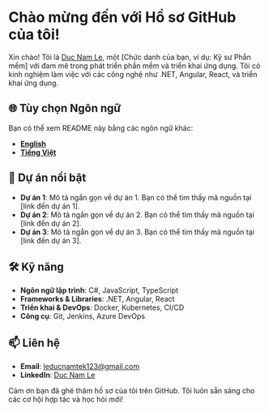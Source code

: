 # Chào mừng đến với Hồ sơ GitHub của tôi!

Xin chào! Tôi là [Duc Nam Le](https://www.linkedin.com/in/duc-nam-le-0ab0b1312/), một [Chức danh của bạn, ví dụ: Kỹ sư Phần mềm] với đam mê trong phát triển phần mềm và triển khai ứng dụng. Tôi có kinh nghiệm làm việc với các công nghệ như .NET, Angular, React, và triển khai ứng dụng.

## 🌐 Tùy chọn Ngôn ngữ

Bạn có thể xem README này bằng các ngôn ngữ khác:

- **[English](README-English.md)**
- **[Tiếng Việt](README-Vietnamese.md)**

## 🚀 Dự án nổi bật

- **Dự án 1**: Mô tả ngắn gọn về dự án 1. Bạn có thể tìm thấy mã nguồn tại [link đến dự án 1].
- **Dự án 2**: Mô tả ngắn gọn về dự án 2. Bạn có thể tìm thấy mã nguồn tại [link đến dự án 2].
- **Dự án 3**: Mô tả ngắn gọn về dự án 3. Bạn có thể tìm thấy mã nguồn tại [link đến dự án 3].

## 🛠 Kỹ năng

- **Ngôn ngữ lập trình**: C#, JavaScript, TypeScript
- **Frameworks & Libraries**: .NET, Angular, React
- **Triển khai & DevOps**: Docker, Kubernetes, CI/CD
- **Công cụ**: Git, Jenkins, Azure DevOps

## 📫 Liên hệ

- **Email**: [leducnamtek123@gmail.com](mailto:leducnamtek123@gmail.com)
- **LinkedIn**: [Duc Nam Le](https://www.linkedin.com/in/duc-nam-le-0ab0b1312/)

Cảm ơn bạn đã ghé thăm hồ sơ của tôi trên GitHub. Tôi luôn sẵn sàng cho các cơ hội hợp tác và học hỏi mới!
